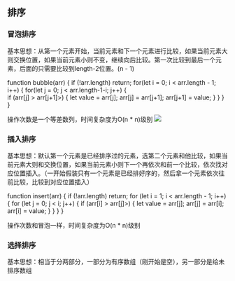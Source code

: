 ## 排序

### 冒泡排序

基本思想：从第一个元素开始，当前元素和下一个元素进行比较，如果当前元素大则交换位置，如果当前元素小则不变，继续向后比较。第一次比较到最后一个元素，后面的只需要比较到length-2位置。(n - 1)

  function bubble(arr) {
    if (!arr.length) return;
    for(let i = 0; i < arr.length - 1; i++) {
      for(let j = 0; j < arr.length-1-i; j++) {  
        if (arr[j] > arr[j+1]>) {
          let value = arr[j];
          arr[j] = arr[j+1];
          arr[j+1] = value;
        }
      }
    }
  }

操作次数是一个等差数列，时间复杂度为O(n * n)级别
![](https://ws4.sinaimg.cn/large/006Xmmmggy1g4kru5giedj30dq03gmx8.jpg)

### 插入排序

基本思想：默认第一个元素是已经排序过的元素，选第二个元素和他比较，如果当前元素大则和交换位置，如果当前元素小则下一个再依次和前一个比较，依次找对应位置插入。（一开始假装只有一个元素是已经排好序的，然后拿一个元素依次往前比较，比较到对应位置插入）

  function insert(arr) {
    if (!arr.length) return;
    for (let i = 1; i < arr.length - 1; i++) {
      for (let j = 0; j < i; j++) {
        if (arr[i] > arr[j]>) {
          let value = arr[j];
          arr[j] = arr[i];
          arr[i] = value;
        }
      }
    }
  }

操作次数和冒泡一样，时间复杂度为O(n * n)级别

### 选择排序

基本思想：相当于分两部分，一部分为有序数组（刚开始是空），另一部分是给未排序数组